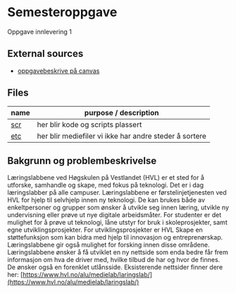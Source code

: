 # Semesteroppgave

Oppgave innlevering 1

## External sources

- [oppgavebeskrive på canvas](https://hvl.instructure.com/courses/31516/assignments/94528)

## Files

| name                                                                        | purpose / description                                           |
| --------------------------------------------------------------------------- | --------------------------------------------------------------- |
| [scr](/src/)                                                                | her blir kode og scripts plassert                               |
| [etc](/etc/)                                                                | her blir mediefiler vi ikke har andre steder å sortere          |

## Bakgrunn og problembeskrivelse
Læringslabbene ved Høgskulen på Vestlandet (HVL) er et sted for å utforske, samhandle og
skape, med fokus på teknologi. Det er i dag læringslabber på alle campuser.
Læringslabbene er førstelinjetjenesten ved HVL for hjelp til selvhjelp innen ny teknologi. De
kan brukes både av enkeltpersoner og grupper som ønsker å utvikle seg innen læring,
utvikle ny undervisning eller prøve ut nye digitale arbeidsmåter. For studenter er det
mulighet for å prøve ut teknologi, låne utstyr for bruk i skoleprosjekter, samt egne
utviklingsprosjekter. For utviklingsprosjekter er HVL Skape en støttefunksjon som kan bidra
med hjelp til innovasjon og entreprenørskap. Læringslabbene gir også mulighet for forsking
innen disse områdene.
Læringslabbene ønsker å få utviklet en ny nettside som enda bedre får frem informasjon
om hva de driver med, hvilke tilbud de har og hvor de finnes. De ønsker også en forenklet
utlånsside.
Eksisterende nettsider finner dere her: [https://www.hvl.no/alu/medielab/laringslab/](https://www.hvl.no/alu/medielab/laringslab/)
